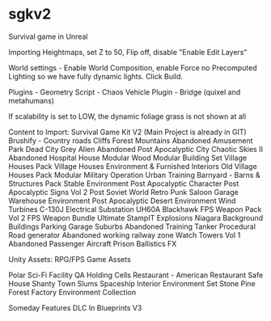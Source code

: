 # sgkv2
Survival game in Unreal

Importing Heightmaps, set Z to 50, Flip off, disable "Enable Edit Layers"

World settings - Enable World Composition, enable Force no Precomputed Lighting so we have fully dynamic lights.  Click Build.

Plugins 
	- Geometry Script
	- Chaos Vehicle Plugin
	- Bridge (quixel and metahumans)
	

If scalability is set to LOW, the dynamic foliage grass is not shown at all


Content to Import:
Survival Game Kit V2 (Main Project is already in GIT)
Brushify - 
	Country roads
	Cliffs
	Forest
	Mountains
Abandoned Amusement Park
Dead City
Grey Alien
Abandoned Post Apocalyptic City
Chaotic Skies II
Abandoned Hospital
House Modular Wood
Modular Building Set
Village Houses Pack
Village Houses Environment & Furnished Interiors
Old Village Houses Pack
Modular Military Operation Urban Training
Barnyard - Barns & Structures Pack
Stable Environment
Post Apocalyptic Character
Post Apocalyptic Signs Vol 2
Post Soviet World
Retro Punk Saloon
Garage Warehouse Environment 
Post Apocalyptic Desert Environment
Wind Turbines
C-130J
Electrical Substation
UH60A Blackhawk
FPS Weapon Pack Vol 2
FPS Weapon Bundle
Ultimate StampIT
Explosions Niagara
Background Buildings
Parking Garage
Suburbs
Abandoned Training
Tanker
Procedural Road generator
Abandoned working railway zone
Watch Towers Vol 1
Abandoned Passenger Aircraft
Prison
Ballistics FX

Unity Assets:
RPG/FPS Game Assets





Polar Sci-Fi Facility
QA Holding Cells
Restaurant - American Restaurant
Safe House
Shanty Town Slums
Spaceship Interior Environment Set
Stone Pine Forest
Factory Environment Collection


Someday Features
DLC In Blueprints V3
